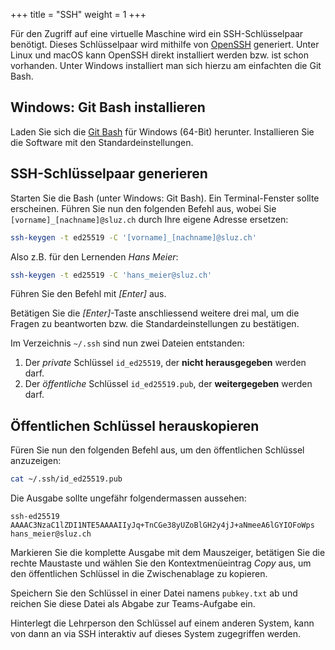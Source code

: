 +++
title = "SSH"
weight = 1
+++

Für den Zugriff auf eine virtuelle Maschine wird ein SSH-Schlüsselpaar benötigt.  Dieses Schlüsselpaar wird mithilfe von [OpenSSH](https://www.openssh.com/) generiert. Unter Linux und macOS kann OpenSSH direkt installiert werden bzw. ist schon vorhanden. Unter Windows installiert man sich hierzu am einfachten die Git Bash.

## Windows: Git Bash installieren

Laden Sie sich die [Git Bash](https://github.com/git-for-windows/git/releases/download/v2.51.0.windows.1/Git-2.51.0-64-bit.exe) für Windows (64-Bit) herunter. Installieren Sie die Software mit den Standardeinstellungen.

## SSH-Schlüsselpaar generieren

Starten Sie die Bash (unter Windows: Git Bash). Ein Terminal-Fenster sollte erscheinen. Führen Sie nun den folgenden Befehl aus, wobei Sie
`[vorname]_[nachname]@sluz.ch` durch Ihre eigene Adresse ersetzen:

```bash
ssh-keygen -t ed25519 -C '[vorname]_[nachname]@sluz.ch'
```

Also z.B. für den Lernenden _Hans Meier_:

```bash
ssh-keygen -t ed25519 -C 'hans_meier@sluz.ch'
```

Führen Sie den Befehl mit _[Enter]_ aus.

Betätigen Sie die _[Enter]_-Taste anschliessend weitere drei mal, um die Fragen zu beantworten bzw. die Standardeinstellungen zu bestätigen.

Im Verzeichnis `~/.ssh` sind nun zwei Dateien entstanden:

1. Der _private_ Schlüssel `id_ed25519`, der **nicht herausgegeben** werden darf.
2. Der _öffentliche_ Schlüssel `id_ed25519.pub`, der **weitergegeben** werden darf.

## Öffentlichen Schlüssel herauskopieren

Füren Sie nun den folgenden Befehl aus, um den öffentlichen Schlüssel
anzuzeigen:

```bash
cat ~/.ssh/id_ed25519.pub
```

Die Ausgabe sollte ungefähr folgendermassen aussehen:

```plain
ssh-ed25519 AAAAC3NzaC1lZDI1NTE5AAAAIIyJq+TnCGe38yUZoBlGH2y4jJ+aNmeeA6lGYIOFoWps hans_meier@sluz.ch
```

Markieren Sie die komplette Ausgabe mit dem Mauszeiger, betätigen Sie die rechte Maustaste und wählen Sie den Kontextmenüeintrag _Copy_ aus, um den öffentlichen Schlüssel in die Zwischenablage zu kopieren.

Speichern Sie den Schlüssel in einer Datei namens `pubkey.txt` ab und reichen Sie diese Datei als Abgabe zur Teams-Aufgabe ein.

Hinterlegt die Lehrperson den Schlüssel auf einem anderen System, kann von dann an via SSH interaktiv auf dieses System zugegriffen werden.

